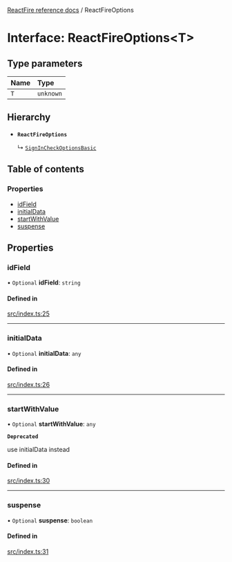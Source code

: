 [ReactFire reference docs](../README.md) / ReactFireOptions

# Interface: ReactFireOptions<T\>

## Type parameters

| Name | Type |
| :------ | :------ |
| `T` | `unknown` |

## Hierarchy

- **`ReactFireOptions`**

  ↳ [`SignInCheckOptionsBasic`](SignInCheckOptionsBasic.md)

## Table of contents

### Properties

- [idField](ReactFireOptions.md#idfield)
- [initialData](ReactFireOptions.md#initialdata)
- [startWithValue](ReactFireOptions.md#startwithvalue)
- [suspense](ReactFireOptions.md#suspense)

## Properties

### idField

• `Optional` **idField**: `string`

#### Defined in

[src/index.ts:25](https://github.com/HCSTechnologies/reactfire/blob/main/src/index.ts#L25)

___

### initialData

• `Optional` **initialData**: `any`

#### Defined in

[src/index.ts:26](https://github.com/HCSTechnologies/reactfire/blob/main/src/index.ts#L26)

___

### startWithValue

• `Optional` **startWithValue**: `any`

**`Deprecated`**

use initialData instead

#### Defined in

[src/index.ts:30](https://github.com/HCSTechnologies/reactfire/blob/main/src/index.ts#L30)

___

### suspense

• `Optional` **suspense**: `boolean`

#### Defined in

[src/index.ts:31](https://github.com/HCSTechnologies/reactfire/blob/main/src/index.ts#L31)
